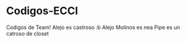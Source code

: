 # Codigos-ECCI
Codigos de Team!
Alejo es castroso :b
Alejo Molinos es nea
Pipe es un catroso de closet
